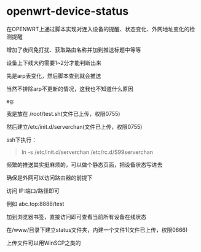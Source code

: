 # openwrt-device-status
在OPENWRT上通过脚本实现对连入设备的提醒、状态变化、外网地址变化的检测提醒

增加了夜间免打扰、获取路由名称并加到推送标题中等等

设备上下线大约需要1~2分才能判断出来

先是arp表变化，然后脚本查到就会推送

当然不排除arp不更新的情况，这我也不知道什么原因

eg:

我是放在 /root/test.sh(文件已上传，权限0755)

然后建立/etc/init.d/serverchan(文件已上传，权限0755)

ssh下执行：
>ln -s /etc/init.d/serverchan /etc/rc.d/S99serverchan


频繁的推送其实挺麻烦的，可以做个静态页面，把设备状态写进去

确保是外网可以访问路由器的前提下

访问  IP:端口/路径即可

例如 abc.top:8888/test

加到浏览器书签，直接访问即可查看当前所有设备在线状态

在/www/目录下建立status文件夹，内建一个文件1(文件已上传，权限0666)

上传文件可以用WinSCP之类的
